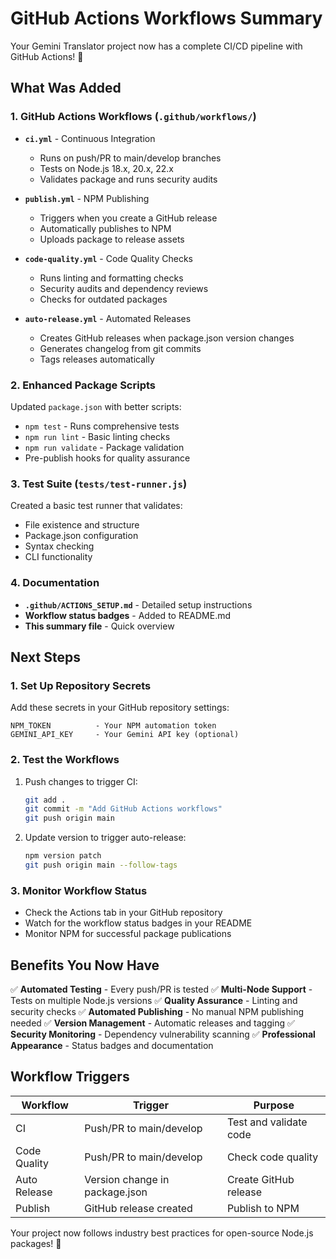 # GitHub Actions Workflows Summary

Your Gemini Translator project now has a complete CI/CD pipeline with GitHub Actions! 🎉

## What Was Added

### 1. GitHub Actions Workflows (`.github/workflows/`)

- **`ci.yml`** - Continuous Integration
  - Runs on push/PR to main/develop branches
  - Tests on Node.js 18.x, 20.x, 22.x
  - Validates package and runs security audits

- **`publish.yml`** - NPM Publishing
  - Triggers when you create a GitHub release
  - Automatically publishes to NPM
  - Uploads package to release assets

- **`code-quality.yml`** - Code Quality Checks
  - Runs linting and formatting checks
  - Security audits and dependency reviews
  - Checks for outdated packages

- **`auto-release.yml`** - Automated Releases
  - Creates GitHub releases when package.json version changes
  - Generates changelog from git commits
  - Tags releases automatically

### 2. Enhanced Package Scripts

Updated `package.json` with better scripts:
- `npm test` - Runs comprehensive tests
- `npm run lint` - Basic linting checks
- `npm run validate` - Package validation
- Pre-publish hooks for quality assurance

### 3. Test Suite (`tests/test-runner.js`)

Created a basic test runner that validates:
- File existence and structure
- Package.json configuration
- Syntax checking
- CLI functionality

### 4. Documentation

- **`.github/ACTIONS_SETUP.md`** - Detailed setup instructions
- **Workflow status badges** - Added to README.md
- **This summary file** - Quick overview

## Next Steps

### 1. Set Up Repository Secrets

Add these secrets in your GitHub repository settings:

```
NPM_TOKEN          - Your NPM automation token
GEMINI_API_KEY     - Your Gemini API key (optional)
```

### 2. Test the Workflows

1. Push changes to trigger CI:
   ```bash
   git add .
   git commit -m "Add GitHub Actions workflows"
   git push origin main
   ```

2. Update version to trigger auto-release:
   ```bash
   npm version patch
   git push origin main --follow-tags
   ```

### 3. Monitor Workflow Status

- Check the Actions tab in your GitHub repository
- Watch for the workflow status badges in your README
- Monitor NPM for successful package publications

## Benefits You Now Have

✅ **Automated Testing** - Every push/PR is tested
✅ **Multi-Node Support** - Tests on multiple Node.js versions
✅ **Quality Assurance** - Linting and security checks
✅ **Automated Publishing** - No manual NPM publishing needed
✅ **Version Management** - Automatic releases and tagging
✅ **Security Monitoring** - Dependency vulnerability scanning
✅ **Professional Appearance** - Status badges and documentation

## Workflow Triggers

| Workflow | Trigger | Purpose |
|----------|---------|---------|
| CI | Push/PR to main/develop | Test and validate code |
| Code Quality | Push/PR to main/develop | Check code quality |
| Auto Release | Version change in package.json | Create GitHub release |
| Publish | GitHub release created | Publish to NPM |

Your project now follows industry best practices for open-source Node.js packages! 🚀

